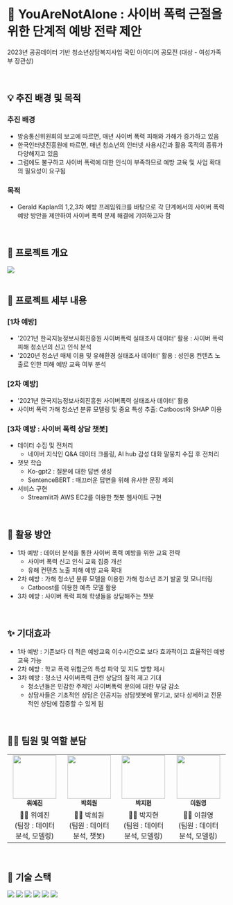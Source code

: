 # 🥰 YouAreNotAlone : 사이버 폭력 근절을 위한 단계적 예방 전략 제안
2023년 공공데이터 기반 청소년상담복지사업 국민 아이디어 공모전 (대상 - 여성가족부 장관상)

<br>

## **💡 추진 배경 및 목적**
### 추진 배경
- 방송통신위원회의 보고에 따르면, 매년 사이버 폭력 피해와 가해가 증가하고 있음
- 한국인터넷진흥원에 따르면, 매년 청소년의 인터넷 사용시간과 활용 목적의 종류가 다양해지고 있음
- 그럼에도 불구하고 사이버 폭력에 대한 인식이 부족하므로 예방 교육 및 사업 확대의 필요성이 요구됨

### 목적
- Gerald Kaplan의 1,2,3차 예방 프레임워크를 바탕으로 각 단계에서의 사이버 폭력 예방 방안을 제안하여 사이버 폭력 문제 해결에 기여하고자 함
<br>

## **📌 프로젝트 개요**
<img src='https://github.com/ARIARI-AIVLE/YouAreNotAlone/assets/55778040/779ea4cd-ff5b-4e65-b96f-3699c01643f5'>

<br>
<br>

## **📝 프로젝트 세부 내용**
### [1차 예방]
- '2021년 한국지능정보사회진흥원 사이버폭력 실태조사 데이터' 활용 : 사이버 폭력 피해 청소년의 신고 인식 분석
- '2020년 청소년 매체 이용 및 유해환경 실태조사 데이터' 활용 : 성인용 컨텐츠 노출로 인한 피해 예방 교육 여부 분석

### [2차 예방]
- '2021년 한국지능정보사회진흥원 사이버폭력 실태조사 데이터' 활용
- 사이버 폭력 가해 청소년 분류 모델링 및 중요 특성 추출: Catboost와 SHAP 이용

### [3차 예방 : 사이버 폭력 상담 챗봇]
- 데이터 수집 및 전처리
   - 네이버 지식인 Q&A 데이터 크롤링, AI hub 감성 대화 말뭉치 수집 후 전처리
- 챗봇 학습
   - Ko-gpt2 : 질문에 대한 답변 생성
   - SentenceBERT : 매끄러운 답변을 위해 유사한 문장 제외
- 서비스 구현
   - Streamlit과 AWS EC2를 이용한 챗봇 웹사이트 구현

<br>

## **💌 활용 방안**
- 1차 예방 : 데이터 분석을 통한 사이버 폭력 예방을 위한 교육 전략
  - 사이버 폭력 신고 인식 교육 집중 개선
  - 유해 컨텐츠 노출 피해 예방 교육 확대
- 2차 예방 : 가해 청소년 분류 모델을 이용한 가해 청소년 조기 발굴 및 모니터링
  - Catboost를 이용한 예측 모델 활용
- 3차 예방 : 사이버 폭력 피해 학생들을 상담해주는 챗봇

<br>

## **✨ 기대효과**
- 1차 예방 : 기존보다 더 적은 예방교육 이수시간으로 보다 효과적이고 효율적인 예방 교육 가능
- 2차 예방 : 학교 폭력 위험군의 특성 파악 및 지도 방향 제시
- 3차 예방 : 청소년 사이버폭력 관련 상담의 질적 제고 기대
  - 청소년들은 민감한 주제인 사이버폭력 문의에 대한 부담 감소
  - 상담사들은 기초적인 상담은 인공지능 상담챗봇에 맡기고, 보다 상세하고 전문적인 상담에 집중할 수 있게 됨

<br>

## **👩‍🦰 팀원 및 역할 분담**
<table>
  <tr>
    <td align="center"><a href="https://github.com/bokkuembab"><img src="https://avatars.githubusercontent.com/u/88229105?v=4" width="100px;"><br /><sub><b>위예진</b></sub></td>
    <td align="center"><a href="https://github.com/heewon00" width="125" height="170"><img src="https://avatars.githubusercontent.com/u/55778040?v=4" width="100px;"><br /><sub><b>박희원</b></sub></td>
    <td align="center"><a href="https://github.com/jjhh0210"><img src="https://avatars.githubusercontent.com/u/85385027?v=4" width="100px;"><br /><sub><b>박지현</b></sub></td>
    <td align="center"><a href="https://github.com/lwy210"><img src="https://avatars.githubusercontent.com/u/33020581?v=4" width="100px;"><br /><sub><b>이원영</b></sub></td>
  </tr>
   <tr>
     <td align="center">👧🏻 위예진 <br> (팀장 : 데이터 분석, 모델링)</td>
     <td align="center">👧🏻 박희원 <br> (팀원 : 데이터 분석, 챗봇)</td>
     <td align="center">👧🏻 박지현 <br> (팀원 : 데이터 분석, 모델링)</td>
     <td align="center">👧🏻 이원영 <br> (팀원 : 데이터 분석, 모델링)</td>
 </tr>
</table>

<br>

## **🔧 기술 스택**
<div>
  <img src="https://img.shields.io/badge/python-3776AB?style=for-the-badge&logo=python&logoColor=white"> 
  <img src="https://img.shields.io/badge/keras-D00000?style=for-the-badge&logo=keras&logoColor=white">
  <img src="https://img.shields.io/badge/Google Colab-F9AB00?style=for-the-badge&logo=Google Colab&logoColor=white">
  <img src="https://img.shields.io/badge/git-F05032?style=for-the-badge&logo=git&logoColor=white">
  <img src="https://img.shields.io/badge/Streamlit-FF4B4B?style=for-the-badge&logo=Streamlit&logoColor=white">
  <img src="https://img.shields.io/badge/Amazon EC2-FF9900?style=for-the-badge&logo=Amazon EC2&logoColor=white">
 </div>

